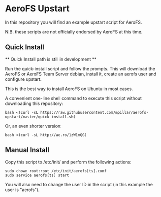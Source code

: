 AeroFS Upstart
===

In this repository you will find an example upstart script for AeroFS.

N.B. these scripts are not officially endorsed by AeroFS at this time.

Quick Install
---

** Quick Install path is still in development **

Run the quick-install script and follow the prompts. This will download the
AeroFS or AeroFS Team Server debian, install it, create an aerofs user and
configure upstart.

This is the best way to install AeroFS on Ubuntu in most cases.

A convenient one-line shell command to execute this script without downloading
this repository:

    bash <(curl -sL https://raw.githubusercontent.com/mpillar/aerofs-upstart/master/quick-install.sh)

Or, an even shorter version:

    bash <(curl -sL http://ae.ro/1zW1mQG)

Manual Install
---

Copy this script to /etc/init/ and perform the following actions:

    sudo chown root:root /etc/init/aerofs[ts].conf
    sudo service aerofs[ts] start

You will also need to change the user ID in the script (in this example the
user is "aerofs").
